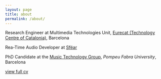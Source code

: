 ```yaml
---
layout: page
title: about
permalink: /about/
---
```



Research Engineer at Multimedia Technologies Unit, [Eurecat (Technology Centre of Catalonia)](https://eurecat.org/), Barcelona

Rea-Time Audio Developer at [Sfëar](www.sfear.com)

PhD Candidate at the [Music Technology Group](https://www.upf.edu/web/mtg), *Pompeu Fabra University*, Barcelona


[view full cv](./CV.pdf)
